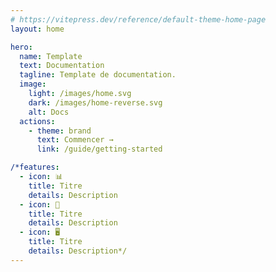 ```yaml
---
# https://vitepress.dev/reference/default-theme-home-page
layout: home

hero:
  name: Template
  text: Documentation
  tagline: Template de documentation.
  image:
    light: /images/home.svg
    dark: /images/home-reverse.svg
    alt: Docs
  actions:
    - theme: brand
      text: Commencer →
      link: /guide/getting-started

/*features:
  - icon: 📊
    title: Titre
    details: Description
  - icon: 📝
    title: Titre
    details: Description
  - icon: 🖥️
    title: Titre
    details: Description*/
---
```

